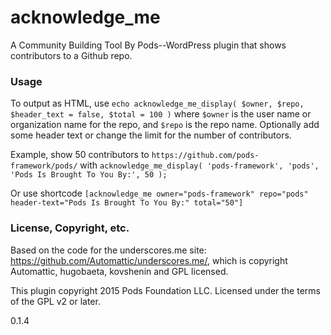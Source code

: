 # acknowledge_me
A Community Building Tool By Pods--WordPress plugin that shows contributors to a Github repo.

### Usage
To output as HTML, use `echo acknowledge_me_display( $owner, $repo, $header_text = false, $total = 100 )` where `$owner` is the user name or organization name for the repo, and `$repo` is the repo name. Optionally add some header text or change the limit for the number of contributors.

Example, show 50 contributors to `https://github.com/pods-framework/pods/` with `acknowledge_me_display( 'pods-framework', 'pods', 'Pods Is Brought To You By:', 50 );`

Or use shortcode `[acknowledge_me owner="pods-framework" repo="pods" header-text="Pods Is Brought To You By:" total="50"]`

### License, Copyright, etc.
Based on the code for the underscores.me site: https://github.com/Automattic/underscores.me/, which is copyright Automattic, hugobaeta, kovshenin and GPL licensed.

This plugin copyright 2015 Pods Foundation LLC. Licensed under the terms of the GPL v2 or later.

0.1.4
